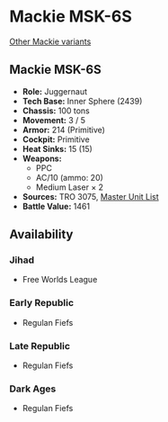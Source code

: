 # Mackie MSK-6S

[Other Mackie variants](../mackie.md)

## Mackie MSK-6S
- **Role:** Juggernaut
- **Tech Base:** Inner Sphere (2439)
- **Chassis:** 100 tons
- **Movement:** 3 / 5
- **Armor:** 214 (Primitive)
- **Cockpit:** Primitive
- **Heat Sinks:** 15 (15)
- **Weapons:**
  - PPC
  - AC/10 (ammo: 20)
  - Medium Laser × 2
- **Sources:** TRO 3075, [Master Unit List](http://masterunitlist.info/Unit/Details/1973/mackie-msk-6s)
- **Battle Value:** 1461

## Availability

### Jihad
- Free Worlds League

### Early Republic
- Regulan Fiefs

### Late Republic
- Regulan Fiefs

### Dark Ages
- Regulan Fiefs

